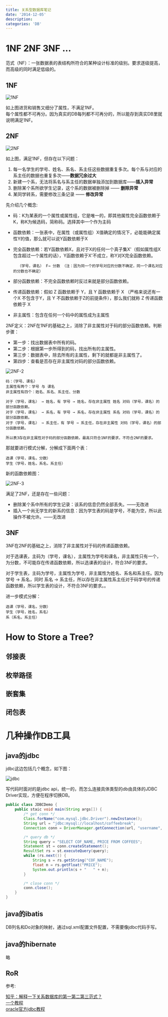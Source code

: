 ```yaml
---
title: 关系型数据库笔记
date: '2014-12-05'
description: 
categories: 'DB'
---
```


# 1NF 2NF 3NF ...

范式（NF）：一张数据表的表结构所符合的某种设计标准的级别。要求逐级提高，而高级的同时满足低级的。  

## 1NF

![1NF](https://farm9.staticflickr.com/8616/15925324316_09846f9765_z.jpg) 

如上图进货和销售又细分了属性，不满足1NF。  
每个属性都不可再分。因为真实的DB每列都不可再分的，所以能存到真实DB里就说明满足1NF。

## 2NF

![2NF](https://farm8.staticflickr.com/7495/15786427597_96178e86ab.jpg)  

如上图，满足1NF，但存在以下问题：  

1. 每一名学生的学号、姓名、系名、系主任这些数据重复多次。每个系与对应的系主任的数据也重复多次——**数据冗余过大**
2. 新建一个系，无法将系名与系主任的数据单独添加到数据库——**插入异常** 
3. 删除某个系所欲学生记录，这个系的数据被删除掉 —— **删除异常** 
4. 某同学转系，需要修改三条记录 —— **修改异常** 

先介绍几个概念:  

* 码：K为某表的一个属性或属性组，它是唯一的，即其他属性完全函数依赖于K，称K为候选码，简称码。选择其中一个作为主码
* 函数依赖：一张表中，在属性（或属性组）X值确定的情况下，必能能确定属性Y的值，那么就可以说Y函数依赖于X
* 完全函数依赖：若Y函数依赖X，且对于X的任何一个真子集X'（假如属性组X包含超过一个属性的话），Y函数依赖于X'不成立，称Y对X完全函数依赖。

        （学号，课名） F→ 分数 （注：因为同一个的学号对应的分数不确定，同一个课名对应的分数也不确定）

* 部分函数依赖：不完全函数依赖时反过来就是部分函数依赖。
* 传递函数依赖：假如 Z 函数依赖于 Y，且 Y 函数依赖于 X （严格来说还有一个X 不包含于Y，且 Y 不函数依赖于Z的前提条件），那么我们就称 Z 传递函数依赖于 X 
* 非主属性：包含在任何一个码中的属性成为主属性

2NF定义：2NF在1NF的基础之上，消除了非主属性对于码的部分函数依赖。判断步骤：  

* 第一步：找出数据表中所有的码。
* 第二步：根据第一步所得到的码，找出所有的主属性。
* 第三步：数据表中，除去所有的主属性，剩下的就都是非主属性了。
* 第四步：查看是否存在非主属性对码的部分函数依赖。  

![2NF-2](https://farm9.staticflickr.com/8619/15784930058_d21ff87fe3.jpg)  

```
码：（学号、课名）
主属性有两个：学号 与 课名
非主属性有四个：姓名、系名、系主任、分数

对于（学号，课名） → 姓名，有 学号 → 姓名，存在非主属性 姓名 对码（学号，课名）的部分函数依赖。
对于（学号，课名） → 系名，有 学号 → 系名，存在非主属性 系名 对码（学号，课名）的部分函数依赖。
对于（学号，课名） → 系主任，有 学号 → 系主任，存在非主属性 对码（学号，课名）的部分函数依赖。

所以表3存在非主属性对于码的部分函数依赖，最高只符合1NF的要求，不符合2NF的要求。
```

那就要进行模式分解，分解成下面两个表：  

```
选课（学号，课名，分数）
学生（学号，姓名，系名，系主任）
```

新的函数依赖图：  

![2NF-3]()  

满足了2NF，还是存在一些问题：  

* 删除某个系中所有的学生记录：该系的信息仍然全部丢失。——无改进
* 插入一个尚无学生的新系的信息：因为学生表的码是学号，不能为空，所以此操作不被允许。——无改进

## 3NF

3NF在2NF的基础之上，消除了非主属性对于码的传递函数依赖。  

对于选课表，主码为（学号，课名），主属性为学号和课名，非主属性只有一个，为分数，不可能存在传递函数依赖，所以选课表的设计，符合3NF的要求。

对于学生表，主码为学号，主属性为学号，非主属性为姓名、系名和系主任。因为 学号 → 系名，同时 系名 → 系主任，所以存在非主属性系主任对于码学号的传递函数依赖，所以学生表的设计，不符合3NF的要求。。

进一步模式分解：  

```
选课（学号，课名，分数）
学生（学号，姓名，系名）
系（系名，系主任）
```


# How to Store a Tree?

## 邻接表



## 枚举路径

## 嵌套集

## 闭包表


# 几种操作DB工具

## java的jdbc

jdbc这边包括几个概念，如下图：  

![jdbc](https://farm8.staticflickr.com/7488/15839289920_b67e7d5e88.jpg)   

写代码时面对的是jdbc api，统一的，而怎么连接具体类型的db由具体的JDBC Driver实现，方便在程序切换DB。  

```java
public class JDBCDemo {
    public staic void main(String args[]) {
        /* get conn */
        Class.forName("com.mysql.jdbc.Driver").newInstance();
        String url = "jdbc:mysql://localhost/coffeebreak";
        Connection conn = DriverManager.getConnection(url, "username", "password");

        /* query db */
        String query = "SELECT COF_NAME, PRICE FROM COFFEES";
        Statement st = conn.createStatement();
        ResultSet rs = st.executeQuery(query);
        while (rs.next()) {
            String s = rs.getString("COF_NAME");
            float n = rs.getFloat("PRICE");
            System.out.println(s + "   " + n);
        }

        /* close conn */
        conn.close();
    }
}
```

## java的ibatis

DB列名和Do对象的映射，通过sql.xml配置文件配置，不需要像jdbc代码手写。  

## java的hibernate

略

## RoR

参考:  

[知乎：解释一下关系数据库的第一第二第三范式？](http://www.zhihu.com/question/24696366)  
[一个教程](http://www3.ntu.edu.sg/home/ehchua/programming/index.html)      
[oracle官方jdbc教程](http://docs.oracle.com/javase/tutorial/jdbc/overview/index.html)  


